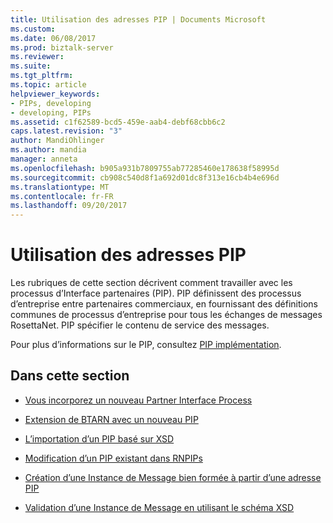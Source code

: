 ```yaml
---
title: Utilisation des adresses PIP | Documents Microsoft
ms.custom: 
ms.date: 06/08/2017
ms.prod: biztalk-server
ms.reviewer: 
ms.suite: 
ms.tgt_pltfrm: 
ms.topic: article
helpviewer_keywords:
- PIPs, developing
- developing, PIPs
ms.assetid: c1f62589-bcd5-459e-aab4-debf68cbb6c2
caps.latest.revision: "3"
author: MandiOhlinger
ms.author: mandia
manager: anneta
ms.openlocfilehash: b905a931b7809755ab77285460e178638f58995d
ms.sourcegitcommit: cb908c540d8f1a692d01dc8f313e16cb4b4e696d
ms.translationtype: MT
ms.contentlocale: fr-FR
ms.lasthandoff: 09/20/2017
---
```

# <a name="working-with-pips"></a>Utilisation des adresses PIP
Les rubriques de cette section décrivent comment travailler avec les processus d’Interface partenaires (PIP). PIP définissent des processus d’entreprise entre partenaires commerciaux, en fournissant des définitions communes de processus d’entreprise pour tous les échanges de messages RosettaNet. PIP spécifier le contenu de service des messages.  
  
 Pour plus d’informations sur le PIP, consultez [PIP implémentation](../../adapters-and-accelerators/accelerator-rosettanet/pip-implementation.md).  
  
## <a name="in-this-section"></a>Dans cette section  
  
-   [Vous incorporez un nouveau Partner Interface Process](../../adapters-and-accelerators/accelerator-rosettanet/incorporating-a-new-partner-interface-process.md)  
  
-   [Extension de BTARN avec un nouveau PIP](../../adapters-and-accelerators/accelerator-rosettanet/extending-btarn-with-a-new-pip.md)  
  
-   [L’importation d’un PIP basé sur XSD](../../adapters-and-accelerators/accelerator-rosettanet/importing-an-xsd-based-pip.md)  
  
-   [Modification d’un PIP existant dans RNPIPs](../../adapters-and-accelerators/accelerator-rosettanet/modifying-an-existing-pip-in-rnpips.md)  
  
-   [Création d’une Instance de Message bien formée à partir d’une adresse PIP](../../adapters-and-accelerators/accelerator-rosettanet/creating-a-well-formed-message-instance-from-a-pip.md)  
  
-   [Validation d’une Instance de Message en utilisant le schéma XSD](../../adapters-and-accelerators/accelerator-rosettanet/validating-a-message-instance-using-the-schema-xsd.md)